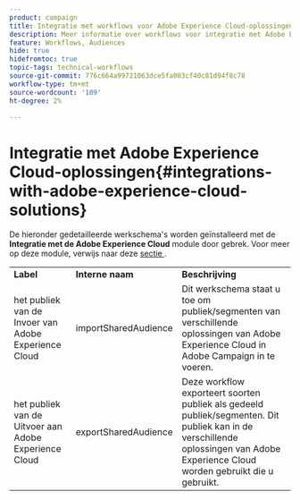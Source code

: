 ```yaml
---
product: campaign
title: Integratie met workflows voor Adobe Experience Cloud-oplossingen
description: Meer informatie over workflows voor integratie met Adobe Experience Cloud-oplossingen
feature: Workflows, Audiences
hide: true
hidefromtoc: true
topic-tags: technical-workflows
source-git-commit: 776c664a99721063dce5fa003cf40c81d94f8c78
workflow-type: tm+mt
source-wordcount: '109'
ht-degree: 2%

---
```



# Integratie met Adobe Experience Cloud-oplossingen{#integrations-with-adobe-experience-cloud-solutions}



De hieronder gedetailleerde werkschema&#39;s worden geïnstalleerd met de **Integratie met de Adobe Experience Cloud** module door gebrek. Voor meer op deze module, verwijs naar deze [&#x200B; sectie &#x200B;](../../integrations/using/configuring-ims.md#installing-the-package).

<table> 
 <tbody> 
  <tr> 
   <td> <strong>Label</strong><br /> </td> 
   <td> <strong> Interne naam </strong><br /> </td> 
   <td> <strong>Beschrijving</strong><br /> </td> 
  </tr> 
  <tr> 
   <td> <span class="uicontrol"> het publiek van de Invoer van Adobe Experience Cloud </span> <br /> </td> 
   <td> <span class="uicontrol">importSharedAudience</span> <br /> </td> 
   <td> Dit werkschema staat u toe om publiek/segmenten van verschillende oplossingen van Adobe Experience Cloud in Adobe Campaign in te voeren.<br /> </td> 
  </tr> 
  <tr> 
   <td> <span class="uicontrol"> het publiek van de Uitvoer aan Adobe Experience Cloud </span> <br /> </td> 
   <td> <span class="uicontrol"> exportSharedAudience </span> <br /> </td> 
   <td> Deze workflow exporteert soorten publiek als gedeeld publiek/segmenten. Dit publiek kan in de verschillende oplossingen van Adobe Experience Cloud worden gebruikt die u gebruikt.<br /> </td> 
  </tr> 
 </tbody> 
</table>

